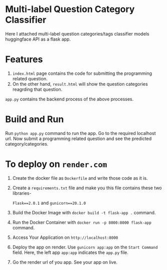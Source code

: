 # Multi-label Question Category Classifier
Here I attached multi-label question categories/tags classifier models huggingface API as a flask app.

# Features
1. `index.html` page contains the code for submitting the programming related question. 
2. On the other hand, `result.html` will show the question categories reagrding that question.

`app.py` contains the backend process of the above processes.

# Build and Run
Run `python app.py` command to run the app. Go to the required localhost url. Now submit a programming related question and see the predicted category/categories.

# To deploy on `render.com`

1. Create the docker file as `Dockerfile` and write those code as it is.
2. Create a `requirements.txt` file and make you this file contains these two libraries-

    `Flask==2.0.1` and `gunicorn==20.1.0`

3. Build the Docker Image with `docker build -t flask-app .` command.
4. Run the Docker Container with `docker run -p 8000:8000 flask-app` command. 
5. Access Your Application on `http://localhost:8000`
6. Deploy the app on render. Use `gunicorn app:app` on the `Start Command` field. Here, the left app `app:app` indicates the `app.py` file.
7. Go the render url of you app. See your app on live.
